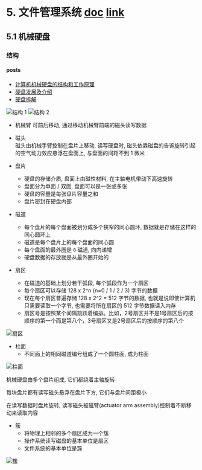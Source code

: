 # 5. 文件管理系统 [doc](https://github.com/SublimeCT/note/tree/master/Linux/docs/5.md) [link](http://www.cnblogs.com/f-ck-need-u/p/7048971.html)

## 5.1 机械硬盘
### 结构
#### posts
- [计算机机械硬盘的结构和工作原理](https://blog.csdn.net/xingjiarong/article/details/46312571)  
- [硬盘发展及介绍](http://blog.chinaunix.net/uid-23069658-id-3413957.html)
- [硬盘拆解](http://www.intohard.com/article-387-1.html)  

![结构 1](http://ww4.sinaimg.cn/mw1024/e5675f11jw1esonqhcw53j20ei084t9q.jpg)
![结构 2](https://img-blog.csdn.net/20170804101220827?watermark/2/text/aHR0cDovL2Jsb2cuY3Nkbi5uZXQvdTAxMjc1ODA4OA==/font/5a6L5L2T/fontsize/400/fill/I0JBQkFCMA==/dissolve/70/gravity/SouthEast)

- 机械臂
可前后移动, 通过移动机械臂前端的磁头读写数据  

- 磁头  
磁头由机械手臂控制在盘片上移动, 读写硬盘时, 磁头依靠磁盘的告诉旋转引起的空气动力效应悬浮在盘面上, 与盘面的间距不到 1 微米

- 盘片
    - 硬盘的存储介质, 盘面上由磁性材料, 在主轴电机带动下高速旋转
    - 盘面分为单面 / 双面, 盘面可以是一张或多张
    - 硬盘的容量是每张盘片容量之和
    - 盘片密封在硬盘内部

- 磁道
    - 每个盘片的每个盘面被划分成多个狭窄的同心圆环, 数据就是存储在这样的同心圆环上
    - 磁道是每个盘片上的每个盘面的同心圆
    - 每个盘面的最外圈是 `0` 磁道, 向内递增
    - 硬盘数据的存放就是从最外圈开始的

- 扇区
    - 在磁道的基础上划分若干弧段, 每个弧段作为一个扇区
    - 每个扇区可以存储 128 x 2^n (n=0 / 1 / 2 / 3) 字节的数据
    - 现在每个扇区普遍存储 128 x 2^2 = 512 字节的数据, 也就是说即使计算机只需要读取一个字节, 也需要将所在扇区的 512 字节数据读入内存
    - 扇区号是按照某个间隔跳跃着编排。比如，2号扇区并不是1号扇区后的按顺序的第一个而是第八个，3号扇区又是2号扇区后的按顺序的第八个

![扇区](http://blog.chinaunix.net/attachment/201211/19/23069658_1353334399LCDw.jpg)

- 柱面
    - 不同面上的相同磁道编号组成了一个圆柱面, 成为柱面

![柱面](https://images2015.cnblogs.com/blog/733013/201706/733013-20170619141937726-1280834834.png)


机械硬盘由多个盘片组成, 它们都绕着主轴旋转

每块盘片都有读写磁头悬浮在盘片下方, 它们与盘片间距极小

在读写数据时盘片旋转, 读写磁头被磁臂(actuator arm assembly)控制着不断移动来读取内容

- 簇
    - 将物理上相邻的多个扇区成为一个簇
    - 操作系统读写磁盘的基本单位是扇区
    - 文件系统的基本单位是簇

![簇](https://img-blog.csdn.net/20150601161626426)



